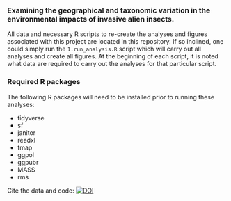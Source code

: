 ### Examining the geographical and taxonomic variation in the environmental impacts of invasive alien insects. 

All data and necessary R scripts to re-create the analyses and figures associated with this project are located in this repository. If so inclined, one could simply run the `1.run_analysis.R` script which will carry out all analyses and create all figures. At the beginning of each script, it is noted what data are required to carry out the analyses for that particular script.

### Required R packages
The following R packages will need to be installed prior to running these analyses:
* tidyverse
* sf
* janitor
* readxl
* tmap
* ggpol
* ggpubr
* MASS
* rms

Cite the data and code: [![DOI](https://zenodo.org/badge/367756845.svg)](https://zenodo.org/badge/latestdoi/367756845)
